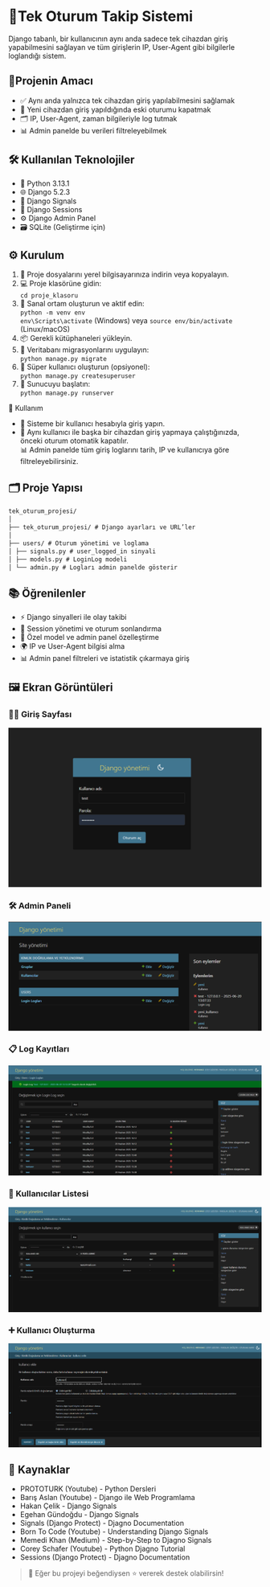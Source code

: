 # 🔐Tek Oturum Takip Sistemi

Django tabanlı, bir kullanıcının aynı anda sadece tek cihazdan giriş yapabilmesini sağlayan ve tüm girişlerin IP, User-Agent gibi bilgilerle loglandığı sistem.

## 🎯Projenin Amacı

- ✅ Aynı anda yalnızca tek cihazdan giriş yapılabilmesini sağlamak  
- 🔁 Yeni cihazdan giriş yapıldığında eski oturumu kapatmak  
- 🗂️ IP, User-Agent, zaman bilgileriyle log tutmak  
- 📊 Admin panelde bu verileri filtreleyebilmek

## 🛠️ Kullanılan Teknolojiler

- 🐍 Python 3.13.1  
- 🌐 Django 5.2.3  
- 📡 Django Signals  
- 🔐 Django Sessions  
- ⚙️ Django Admin Panel  
- 🗃️ SQLite (Geliştirme için)

## ⚙️ Kurulum

1. 📁 Proje dosyalarını yerel bilgisayarınıza indirin veya kopyalayın.  
2. 💻 Proje klasörüne gidin:  
   `cd proje_klasoru`  
3. 🌱 Sanal ortam oluşturun ve aktif edin:  
   `python -m venv env`  
   `env\Scripts\activate` (Windows) veya `source env/bin/activate` (Linux/macOS)  
4. 📦 Gerekli kütüphaneleri yükleyin.
5. 🧱 Veritabanı migrasyonlarını uygulayın:  
   `python manage.py migrate`  
6. 👤 Süper kullanıcı oluşturun (opsiyonel):  
   `python manage.py createsuperuser`  
7. 🚀 Sunucuyu başlatın:  
   `python manage.py runserver`

📝 Kullanım

- 👤 Sisteme bir kullanıcı hesabıyla giriş yapın.  
- 📲 Aynı kullanıcı ile başka bir cihazdan giriş yapmaya çalıştığınızda, önceki oturum otomatik kapatılır.  
📊 Admin panelde tüm giriş loglarını tarih, IP ve kullanıcıya göre filtreleyebilirsiniz.

## 🗂️ Proje Yapısı

```
tek_oturum_projesi/
│
├── tek_oturum_projesi/ # Django ayarları ve URL’ler
│
├── users/ # Oturum yönetimi ve loglama
│ ├── signals.py # user_logged_in sinyali
│ ├── models.py # LoginLog modeli
│ └── admin.py # Logları admin panelde gösterir
```

## 📚 Öğrenilenler

- ⚡ Django sinyalleri ile olay takibi  
- 🔐 Session yönetimi ve oturum sonlandırma  
- 🧩 Özel model ve admin panel özelleştirme  
- 🌍 IP ve User-Agent bilgisi alma  
- 📊 Admin panel filtreleri ve istatistik çıkarmaya giriş

## 🖼️ Ekran Görüntüleri

### 🧑‍💻️ Giriş Sayfası
![Login Page](docs/login.png)

### 🛠️ Admin Paneli
![Admin Panel](docs/admin_panel.png)

### 📋 Log Kayıtları
![Log Page](docs/logs.png)

### 👥 Kullanıcılar Listesi
![Users List](docs/users.png)

### ➕ Kullanıcı Oluşturma
![Create User](docs/create_user.png)

## 🔗 Kaynaklar
- PROTOTURK (Youtube) - Python Dersleri
- Barış Aslan (Youtube) - Django ile Web Programlama
- Hakan Çelik - Django Signals
- Egehan Gündoğdu - Django Signals
- Signals (Django Protect) - Djagno Documentation
- Born To Code (Youtube) - Understanding Django Signals
- Memedi Khan (Medium) - Step-by-Step to Djagno Signals
- Corey Schafer (Youtube) - Python Djagno Tutorial
- Sessions (Django Protect) - Djagno Documentation


> 📌 Eğer bu projeyi beğendiysen ⭐ vererek destek olabilirsin!